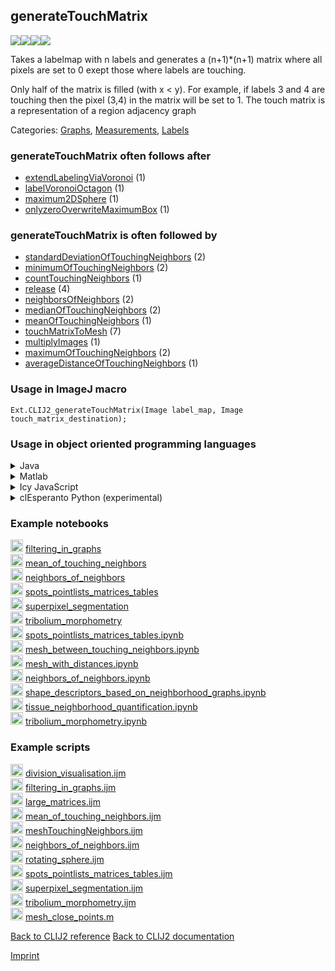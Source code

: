 ## generateTouchMatrix
<img src="images/mini_empty_logo.png"/><img src="images/mini_clij2_logo.png"/><img src="images/mini_clijx_logo.png"/><img src="images/mini_cle_logo.png"/>

Takes a labelmap with n labels and generates a (n+1)*(n+1) matrix where all pixels are set to 0 exept those where labels are touching. 

Only half of the matrix is filled (with x < y). For example, if labels 3 and 4 are touching then the pixel (3,4) in the matrix will be set to 1.
The touch matrix is a representation of a region adjacency graph


Categories: [Graphs](https://clij.github.io/clij2-docs/reference__graph), [Measurements](https://clij.github.io/clij2-docs/reference__measurement), [Labels](https://clij.github.io/clij2-docs/reference__label)

### generateTouchMatrix often follows after
* <a href="reference_extendLabelingViaVoronoi">extendLabelingViaVoronoi</a> (1)
* <a href="reference_labelVoronoiOctagon">labelVoronoiOctagon</a> (1)
* <a href="reference_maximum2DSphere">maximum2DSphere</a> (1)
* <a href="reference_onlyzeroOverwriteMaximumBox">onlyzeroOverwriteMaximumBox</a> (1)


### generateTouchMatrix is often followed by
* <a href="reference_standardDeviationOfTouchingNeighbors">standardDeviationOfTouchingNeighbors</a> (2)
* <a href="reference_minimumOfTouchingNeighbors">minimumOfTouchingNeighbors</a> (2)
* <a href="reference_countTouchingNeighbors">countTouchingNeighbors</a> (1)
* <a href="reference_release">release</a> (4)
* <a href="reference_neighborsOfNeighbors">neighborsOfNeighbors</a> (2)
* <a href="reference_medianOfTouchingNeighbors">medianOfTouchingNeighbors</a> (2)
* <a href="reference_meanOfTouchingNeighbors">meanOfTouchingNeighbors</a> (1)
* <a href="reference_touchMatrixToMesh">touchMatrixToMesh</a> (7)
* <a href="reference_multiplyImages">multiplyImages</a> (1)
* <a href="reference_maximumOfTouchingNeighbors">maximumOfTouchingNeighbors</a> (2)
* <a href="reference_averageDistanceOfTouchingNeighbors">averageDistanceOfTouchingNeighbors</a> (1)


### Usage in ImageJ macro
```
Ext.CLIJ2_generateTouchMatrix(Image label_map, Image touch_matrix_destination);
```


### Usage in object oriented programming languages



<details>

<summary>
Java
</summary>
<pre class="highlight">// init CLIJ and GPU
import net.haesleinhuepf.clij2.CLIJ2;
import net.haesleinhuepf.clij.clearcl.ClearCLBuffer;
CLIJ2 clij2 = CLIJ2.getInstance();

// get input parameters
ClearCLBuffer label_map = clij2.push(label_mapImagePlus);
touch_matrix_destination = clij2.create(label_map);
</pre>

<pre class="highlight">
// Execute operation on GPU
clij2.generateTouchMatrix(label_map, touch_matrix_destination);
</pre>

<pre class="highlight">
// show result
touch_matrix_destinationImagePlus = clij2.pull(touch_matrix_destination);
touch_matrix_destinationImagePlus.show();

// cleanup memory on GPU
clij2.release(label_map);
clij2.release(touch_matrix_destination);
</pre>

</details>



<details>

<summary>
Matlab
</summary>
<pre class="highlight">% init CLIJ and GPU
clij2 = init_clatlab();

% get input parameters
label_map = clij2.pushMat(label_map_matrix);
touch_matrix_destination = clij2.create(label_map);
</pre>

<pre class="highlight">
% Execute operation on GPU
clij2.generateTouchMatrix(label_map, touch_matrix_destination);
</pre>

<pre class="highlight">
% show result
touch_matrix_destination = clij2.pullMat(touch_matrix_destination)

% cleanup memory on GPU
clij2.release(label_map);
clij2.release(touch_matrix_destination);
</pre>

</details>



<details>

<summary>
Icy JavaScript
</summary>
<pre class="highlight">// init CLIJ and GPU
importClass(net.haesleinhuepf.clicy.CLICY);
importClass(Packages.icy.main.Icy);

clij2 = CLICY.getInstance();

// get input parameters
label_map_sequence = getSequence();
label_map = clij2.pushSequence(label_map_sequence);
touch_matrix_destination = clij2.create(label_map);
</pre>

<pre class="highlight">
// Execute operation on GPU
clij2.generateTouchMatrix(label_map, touch_matrix_destination);
</pre>

<pre class="highlight">
// show result
touch_matrix_destination_sequence = clij2.pullSequence(touch_matrix_destination)
Icy.addSequence(touch_matrix_destination_sequence);
// cleanup memory on GPU
clij2.release(label_map);
clij2.release(touch_matrix_destination);
</pre>

</details>



<details>

<summary>
clEsperanto Python (experimental)
</summary>
<pre class="highlight">import pyclesperanto_prototype as cle

cle.generate_touch_matrix(label_map, touch_matrix_destination)

</pre>



</details>





### Example notebooks
<a href="https://clij.github.io/clij2-docs/md/filtering_in_graphs"><img src="images/language_macro.png" height="20"/></a> [filtering_in_graphs](https://clij.github.io/clij2-docs/md/filtering_in_graphs)  
<a href="https://clij.github.io/clij2-docs/md/mean_of_touching_neighbors"><img src="images/language_macro.png" height="20"/></a> [mean_of_touching_neighbors](https://clij.github.io/clij2-docs/md/mean_of_touching_neighbors)  
<a href="https://clij.github.io/clij2-docs/md/neighbors_of_neighbors"><img src="images/language_macro.png" height="20"/></a> [neighbors_of_neighbors](https://clij.github.io/clij2-docs/md/neighbors_of_neighbors)  
<a href="https://clij.github.io/clij2-docs/md/spots_pointlists_matrices_tables"><img src="images/language_macro.png" height="20"/></a> [spots_pointlists_matrices_tables](https://clij.github.io/clij2-docs/md/spots_pointlists_matrices_tables)  
<a href="https://clij.github.io/clij2-docs/md/superpixel_segmentation"><img src="images/language_macro.png" height="20"/></a> [superpixel_segmentation](https://clij.github.io/clij2-docs/md/superpixel_segmentation)  
<a href="https://clij.github.io/clij2-docs/md/tribolium_morphometry"><img src="images/language_macro.png" height="20"/></a> [tribolium_morphometry](https://clij.github.io/clij2-docs/md/tribolium_morphometry)  
<a href="https://github.com/clEsperanto/pyclesperanto_prototype/tree/master/demo/basics/spots_pointlists_matrices_tables.ipynb"><img src="images/language_python.png" height="20"/></a> [spots_pointlists_matrices_tables.ipynb](https://github.com/clEsperanto/pyclesperanto_prototype/tree/master/demo/basics/spots_pointlists_matrices_tables.ipynb)  
<a href="https://github.com/clEsperanto/pyclesperanto_prototype/tree/master/demo/neighbors/mesh_between_touching_neighbors.ipynb"><img src="images/language_python.png" height="20"/></a> [mesh_between_touching_neighbors.ipynb](https://github.com/clEsperanto/pyclesperanto_prototype/tree/master/demo/neighbors/mesh_between_touching_neighbors.ipynb)  
<a href="https://github.com/clEsperanto/pyclesperanto_prototype/tree/master/demo/neighbors/mesh_with_distances.ipynb"><img src="images/language_python.png" height="20"/></a> [mesh_with_distances.ipynb](https://github.com/clEsperanto/pyclesperanto_prototype/tree/master/demo/neighbors/mesh_with_distances.ipynb)  
<a href="https://github.com/clEsperanto/pyclesperanto_prototype/tree/master/demo/neighbors/neighbors_of_neighbors.ipynb"><img src="images/language_python.png" height="20"/></a> [neighbors_of_neighbors.ipynb](https://github.com/clEsperanto/pyclesperanto_prototype/tree/master/demo/neighbors/neighbors_of_neighbors.ipynb)  
<a href="https://github.com/clEsperanto/pyclesperanto_prototype/tree/master/demo/neighbors/shape_descriptors_based_on_neighborhood_graphs.ipynb"><img src="images/language_python.png" height="20"/></a> [shape_descriptors_based_on_neighborhood_graphs.ipynb](https://github.com/clEsperanto/pyclesperanto_prototype/tree/master/demo/neighbors/shape_descriptors_based_on_neighborhood_graphs.ipynb)  
<a href="https://github.com/clEsperanto/pyclesperanto_prototype/tree/master/demo/tissues/tissue_neighborhood_quantification.ipynb"><img src="images/language_python.png" height="20"/></a> [tissue_neighborhood_quantification.ipynb](https://github.com/clEsperanto/pyclesperanto_prototype/tree/master/demo/tissues/tissue_neighborhood_quantification.ipynb)  
<a href="https://github.com/clEsperanto/pyclesperanto_prototype/tree/master/demo/tribolium_morphometry/tribolium_morphometry.ipynb"><img src="images/language_python.png" height="20"/></a> [tribolium_morphometry.ipynb](https://github.com/clEsperanto/pyclesperanto_prototype/tree/master/demo/tribolium_morphometry/tribolium_morphometry.ipynb)  




### Example scripts
<a href="https://github.com/clij/clij2-docs/blob/master/src/main/macro/division_visualisation.ijm"><img src="images/language_macro.png" height="20"/></a> [division_visualisation.ijm](https://github.com/clij/clij2-docs/blob/master/src/main/macro/division_visualisation.ijm)  
<a href="https://github.com/clij/clij2-docs/blob/master/src/main/macro/filtering_in_graphs.ijm"><img src="images/language_macro.png" height="20"/></a> [filtering_in_graphs.ijm](https://github.com/clij/clij2-docs/blob/master/src/main/macro/filtering_in_graphs.ijm)  
<a href="https://github.com/clij/clij2-docs/blob/master/src/main/macro/large_matrices.ijm"><img src="images/language_macro.png" height="20"/></a> [large_matrices.ijm](https://github.com/clij/clij2-docs/blob/master/src/main/macro/large_matrices.ijm)  
<a href="https://github.com/clij/clij2-docs/blob/master/src/main/macro/mean_of_touching_neighbors.ijm"><img src="images/language_macro.png" height="20"/></a> [mean_of_touching_neighbors.ijm](https://github.com/clij/clij2-docs/blob/master/src/main/macro/mean_of_touching_neighbors.ijm)  
<a href="https://github.com/clij/clij2-docs/blob/master/src/main/macro/meshTouchingNeighbors.ijm"><img src="images/language_macro.png" height="20"/></a> [meshTouchingNeighbors.ijm](https://github.com/clij/clij2-docs/blob/master/src/main/macro/meshTouchingNeighbors.ijm)  
<a href="https://github.com/clij/clij2-docs/blob/master/src/main/macro/neighbors_of_neighbors.ijm"><img src="images/language_macro.png" height="20"/></a> [neighbors_of_neighbors.ijm](https://github.com/clij/clij2-docs/blob/master/src/main/macro/neighbors_of_neighbors.ijm)  
<a href="https://github.com/clij/clij2-docs/blob/master/src/main/macro/rotating_sphere.ijm"><img src="images/language_macro.png" height="20"/></a> [rotating_sphere.ijm](https://github.com/clij/clij2-docs/blob/master/src/main/macro/rotating_sphere.ijm)  
<a href="https://github.com/clij/clij2-docs/blob/master/src/main/macro/spots_pointlists_matrices_tables.ijm"><img src="images/language_macro.png" height="20"/></a> [spots_pointlists_matrices_tables.ijm](https://github.com/clij/clij2-docs/blob/master/src/main/macro/spots_pointlists_matrices_tables.ijm)  
<a href="https://github.com/clij/clij2-docs/blob/master/src/main/macro/superpixel_segmentation.ijm"><img src="images/language_macro.png" height="20"/></a> [superpixel_segmentation.ijm](https://github.com/clij/clij2-docs/blob/master/src/main/macro/superpixel_segmentation.ijm)  
<a href="https://github.com/clij/clij2-docs/blob/master/src/main/macro/tribolium_morphometry.ijm"><img src="images/language_macro.png" height="20"/></a> [tribolium_morphometry.ijm](https://github.com/clij/clij2-docs/blob/master/src/main/macro/tribolium_morphometry.ijm)  
<a href="https://github.com/clij/clatlab/blob/master/src/main/matlab/mesh_close_points.m"><img src="images/language_matlab.png" height="20"/></a> [mesh_close_points.m](https://github.com/clij/clatlab/blob/master/src/main/matlab/mesh_close_points.m)  


[Back to CLIJ2 reference](https://clij.github.io/clij2-docs/reference)
[Back to CLIJ2 documentation](https://clij.github.io/clij2-docs)

[Imprint](https://clij.github.io/imprint)
